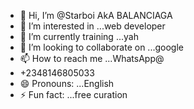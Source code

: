 - 👋 Hi, I’m @Starboi AkA BALANCIAGA
- 👀 I’m interested in ...web developer
- 🌱 I’m currently training ...yah
- 💞️ I’m looking to collaborate on ...google
- 📫 How to reach me ...WhatsApp@
- +2348146805033
- 😄 Pronouns: ...English
- ⚡ Fun fact: ...free curation
<!---pohngakowoarmat@gmail.com
Starboi042/Starboi042 is a ✨ special ✨ repository because its `README.md` (this file) appears on your GitHub profile.
You can click the Preview link to take a look at your changes.
